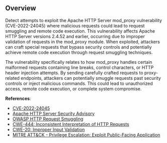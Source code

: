 ## Overview

Detect attempts to exploit the Apache HTTP Server mod_proxy vulnerability (CVE-2022-24045) where malicious requests could lead to request smuggling and remote code execution. This vulnerability affects Apache HTTP Server versions 2.4.52 and earlier, occurring due to improper validation of requests in the mod_proxy module. When exploited, attackers can craft special requests that bypass security controls and potentially achieve remote code execution through request smuggling techniques.

The vulnerability specifically relates to how mod_proxy handles certain malformed requests containing line breaks, control characters, or HTTP header injection attempts. By sending carefully crafted requests to proxy-related endpoints, attackers can potentially smuggle requests past security controls or inject malicious commands. This could lead to unauthorized access, remote code execution, or complete system compromise.

**References**:
- [CVE-2022-24045](https://cve.mitre.org/cgi-bin/cvename.cgi?name=CVE-2022-24045)
- [Apache HTTP Server Security Advisory](https://httpd.apache.org/security/vulnerabilities_24.html)
- [OWASP HTTP Request Smuggling](https://owasp.org/www-community/vulnerabilities/HTTP_Request_Smuggling)
- [CWE-444: Inconsistent Interpretation of HTTP Requests](https://cwe.mitre.org/data/definitions/444.html)
- [CWE-20: Improper Input Validation](https://cwe.mitre.org/data/definitions/20.html)
- [MITRE ATT&CK - Privilege Escalation: Exploit Public-Facing Application](https://attack.mitre.org/techniques/T1190/) 